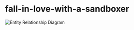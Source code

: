 # fall-in-love-with-a-sandboxer
![Entity Relationship Diagram](https://github.com/seyhanvankhan/fall-in-love-with-a-sandboxer/blob/main/resources/img/Entity%20Relationship%20Diagram.png?raw=true)
